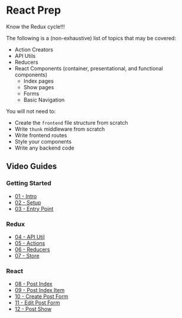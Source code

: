 # React Prep

Know the Redux cycle!!!

The following is a (non-exhaustive) list of topics that may be covered:

- Action Creators
- API Utils
- Reducers
- React Components (container, presentational, and functional components)
  - Index pages
  - Show pages
  - Forms
  - Basic Navigation

You will not need to:

- Create the `frontend` file structure from scratch
- Write `thunk` middleware from scratch
- Write frontend routes
- Style your components
- Write any backend code

## Video Guides

### Getting Started

- [01 - Intro](https://vimeo.com/368623414)
- [02 - Setup](https://vimeo.com/368675516)
- [03 - Entry Point](https://vimeo.com/368672124)

### Redux

- [04 - API Util](https://vimeo.com/368672373)
- [05 - Actions](https://vimeo.com/368675703)
- [06 - Reducers](https://vimeo.com/368677857)
- [07 - Store](https://vimeo.com/368679220)

### React

- [08 - Post Index](https://vimeo.com/368652777)
- [09 - Post Index Item](https://vimeo.com/368653605)
- [10 - Create Post Form](https://vimeo.com/368653895)
- [11 - Edit Post Form](https://vimeo.com/368657065)
- [12 - Post Show](https://vimeo.com/368654799)

